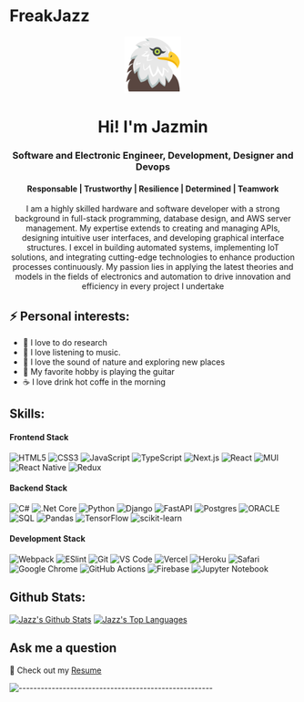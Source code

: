 # FreakJazz
<p align="center"> 
<img src='assets/eagle.svg' width='100'/>
</p>
<h1 align="center"> Hi! I'm Jazmin</h1>
<h3 align="center"> Software and Electronic Engineer, Development, Designer and Devops</h3>
<h4 align="center">Responsable | Trustworthy | Resilience | Determined | Teamwork</h4>

<p  align="center">
I am a highly skilled hardware and software developer with a strong background in full-stack programming, database design, and AWS server management. My expertise extends to creating and managing APIs, designing intuitive user interfaces, and developing graphical interface structures. I excel in building automated systems, implementing IoT solutions, and integrating cutting-edge technologies to enhance production processes continuously. My passion lies in applying the latest theories and models in the fields of electronics and automation to drive innovation and efficiency in every project I undertake

</p>

## ⚡️ Personal interests:

- 🔭 I love to do research
- 🎵 I love listening to music.
- 🌱 I love the sound of nature and exploring new places
- 🎸 My favorite hobby is playing the guitar
- ☕ I love drink hot coffe in the morning

## Skills:

#### Frontend Stack

![HTML5](https://img.shields.io/badge/-HTML5-%23E44D27?style=flat-square&logo=html5&logoColor=ffffff)
![CSS3](https://img.shields.io/badge/-CSS3-%231572B6?style=flat-square&logo=css3)
![JavaScript](https://img.shields.io/badge/-JavaScript-%23F7DF1C?style=flat-square&logo=javascript&logoColor=000000&labelColor=%23F7DF1C&color=%23FFCE5A)
![TypeScript](https://img.shields.io/badge/-TypeScript-007ACC?style=flat-square&logo=typescript&logoColor=white)
![Next.js](https://img.shields.io/badge/-Next.js-%23282C34?style=flat-square&logo=nextdotjs)
![React](https://img.shields.io/badge/-React-%23282C34?style=flat-square&logo=react)
![MUI](https://img.shields.io/badge/MUI-%230081CB.svg?style=flat-square&logo=mui&logoColor=white)
![React Native](https://img.shields.io/badge/React_Native-%2320232a.svg?style=flat-square&logo=react&logoColor=%2361DAFB)
![Redux](https://img.shields.io/badge/redux-%23593d88.svg?style=flat-square&logo=redux&logoColor=white)


#### Backend Stack

![C#](https://img.shields.io/badge/-Csharp-%23593d88?style=flat-square&logo=Csharp&logoColor=white)
![.Net Core](https://img.shields.io/badge/-Core-%23593d88?style=flat-square&logo=Core&logoColor=white)
![Python](https://img.shields.io/badge/-Python-%23ffffff?style=flat-square&logo=python&logoColor=23FFCE5A)
![Django](https://img.shields.io/badge/Django-%231572B6.svg?style=flat-square&logo=django&logoColor=white)
![FastAPI](https://img.shields.io/badge/FastAPI-005571?style=flat-square&logo=fastapi)
![Postgres](https://img.shields.io/badge/postgres-%23316192.svg?style=flat-square&logo=postgresql&logoColor=white)
![ORACLE](https://img.shields.io/badge/ORACLE-%23DD0031.svg?style=flat-square&logo=oracle&logoColor=white)
![SQL](https://img.shields.io/badge/SQL-%2307405e.svg?style=flat-square&logo=sqlite&logoColor=white)
![Pandas](https://img.shields.io/badge/Pandas-%23150458.svg?style=flat-square&logo=pandas&logoColor=white)
![TensorFlow](https://img.shields.io/badge/TensorFlow-%23FF6F00.svg?style=flat-square&logo=TensorFlow&logoColor=white)
![scikit-learn](https://img.shields.io/badge/Scikit--Learn-%23F7931E.svg?style=flat-square&logo=scikit-learn&logoColor=white)

#### Development Stack

![Webpack](https://img.shields.io/badge/-Webpack-%232C3A42?style=flat-square&logo=webpack)
![ESlint](https://img.shields.io/badge/-ESLint-%234B32C3?style=flat-square&logo=eslint)
![Git](https://img.shields.io/badge/-Git-%23F05032?style=flat-square&logo=git&logoColor=%23ffffff)
![VS Code](https://img.shields.io/badge/-VSCode-%23007ACC?style=flat-square&logo=visual-studio-code)
![Vercel](https://img.shields.io/badge/-Vercel-%23ffffff?style=flat-square&logo=vercel&logoColor=000000)
![Heroku](https://img.shields.io/badge/-Heroku-%23593d88?style=flat-square&logo=heroku&logoColor=white)
![Safari](https://img.shields.io/badge/Safari-000000?style=flat-square&logo=Safari&logoColor=white)
![Google Chrome](https://img.shields.io/badge/Google%20Chrome-4285F4?style=flat-square&logo=GoogleChrome&logoColor=white)
![GitHub Actions](https://img.shields.io/badge/Github%20Actions-%232671E5.svg?style=flat-square&logo=githubactions&logoColor=white)
![Firebase](https://img.shields.io/badge/Firebase-%23039BE5.svg?style=flat-square&logo=Firebase)
![Jupyter Notebook](https://img.shields.io/badge/Jupyter-%23FA0F00.svg?style=flat-square&logo=jupyter&logoColor=white)

## Github Stats:

<a href="https://github.com/freakjazz"><img alt="Jazz's Github Stats" src="https://github-readme-stats.vercel.app/api/?username=freakjazz&show_icons=true&title_color=fff&icon_color=79ff97&text_color=9f9f9f&bg_color=151515&show_icons=true&count_private=true&hide_border=true" height="192px"/></a>
<a href="https://github.com/freakjazz"><img alt="Jazz's Top Languages" src="https://github-readme-stats.vercel.app/api/top-langs/?username=freakjazz&hide=ASP.NET,jupyter%20notebook&langs_count=8&layout=compact&theme=react&hide_border=true&bg_color=151515&title_color=fff&icon_color=79ff97" height="192px"/></a>

## Ask me a question

📙 Check out my [Resume](https://www.linkedin.com/in/jazmin-rodriguez-bermeo/)

![-----------------------------------------------------](https://raw.githubusercontent.com/andreasbm/readme/master/assets/lines/rainbow.png)
